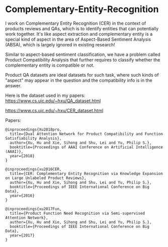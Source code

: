 # Complementary-Entity-Recognition
I work on Complementary Entity Recognition (CER) in the context of products reviews and QAs, which is to identify entities that can potentially work together. 
It's like aspect extraction and complementary entity is a special kind of aspect in the area of Aspect-Based Sentiment Analysis (ABSA), which is largely ignored in existing research!

Similar to aspect-based sentiment classification, we have a problem called Product Compatibility Analysis that further requires to classify whether the complementary entity is compatible or not. 

Product QA datasets are ideal datasets for such task, where such kinds of "aspect" may appear in the question and the compatibility info is in the answer. 

Here is the dataset used in my papers: 
https://www.cs.uic.edu/~hxu/QA_dataset.html

https://www.cs.uic.edu/~hxu/CER_dataset.html


Papers:
```
@inproceedings{Xu2018pro,
  title={Dual Attention Network for Product Compatibility and Function Satisfiability Analysis},
  author={Xu, Hu and Xie, Sihong and Shu, Lei and Yu, Philip S.},
  booktitle={Proceedings of AAAI Conference on Artificial Intelligence (AAAI)},
  year={2018}
}

@inproceedings{xu2016CER,
  title={CER: Complementary Entity Recognition via Knowledge Expansion on Large Unlabeled Product Reviews},
  author={Xu, Hu and Xie, Sihong and Shu, Lei and Yu, Philip S.},
  booktitle={Proceedings of IEEE International Conference on Big Data},
  year={2016}
}

@inproceedings{xu2017Fun,
  title={Product Function Need Recognition via Semi-supervised Attention Network},
  author={Xu, Hu and Xie, Sihong and Shu, Lei and Yu, Philip S.},
  booktitle={Proceedings of IEEE International Conference on Big Data},
  year={2017}
}
```

